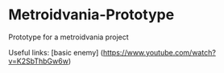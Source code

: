 # Metroidvania-Prototype
Prototype for a metroidvania project

Useful links:
[basic enemy] (https://www.youtube.com/watch?v=K2SbThbGw6w)
